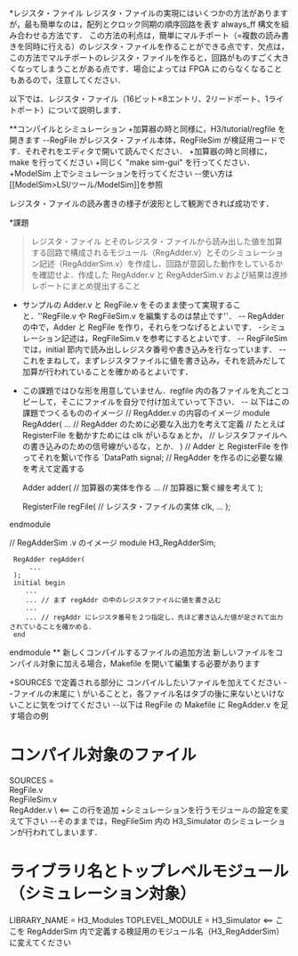 *レジスタ・ファイル
レジスタ・ファイルの実現にはいくつかの方法がありますが，最も簡単なのは，配列とクロック同期の順序回路を表す always_ff 構文を組み合わせる方法です．
この方法の利点は，簡単にマルチポート（=複数の読み書きを同時に行える）のレジスタ・ファイルを作ることができる点です．欠点は，この方法でマルチポートのレジスタ・ファイルを作ると，回路がものすごく大きくなってしまうことがある点です．場合によっては FPGA にのらなくなることもあるので，注意してください．

以下では、レジスタ・ファイル（16ビット×8エントリ、2リードポート、1ライトポート）について説明します．

**コンパイルとシミュレーション
+加算器の時と同様に，H3/tutorial/regfile を開きます
--RegFile がレジスタ・ファイル本体，RegFileSim が検証用コードです．それぞれをエディタで開いて読んでください．
+加算器の時と同様に，make を行ってください
+同じく "make sim-gui" を行ってください．
+ModelSim 上でシミュレーションを行ってください
--使い方は[[ModelSim>LSI/ツール/ModelSim]]を参照

レジスタ・ファイルの読み書きの様子が波形として観測できれば成功です．

*課題
> レジスタ・ファイル とそのレジスタ・ファイルから読み出した値を加算する回路で構成されるモジュール（RegAdder.v）とそのシミュレーション記述（RegAdderSim.v）を作成し、回路が意図した動作をしているかを確認せよ．作成した RegAdder.v と RegAdderSim.v および結果は進捗レポートにまとめ提出すること

- サンプルの Adder.v と RegFile.v をそのまま使って実現すること．''RegFile.v や RegFileSim.v を編集するのは禁止です''．
-- RegAdder の中で，Adder と RegFile を作り，それらをつなげるとよいです．
-シミュレーション記述は，RegFileSim.v を参考にするとよいです．
-- RegFileSim では，initial 節内で読み出しレジスタ番号や書き込みを行なっています．
-- これをまねして，まずレジスタファイルに値を書き込み，それを読みだして加算が行われていることを確かめるとよいです．
- この課題ではひな形を用意していません．regfile 内の各ファイルを丸ごとコピーして，そこにファイルを自分で付け加えていって下さい．
-- 以下はこの課題でつくるもののイメージ
 // RegAdder.v の内容のイメージ
 module RegAdder(
    ... // RegAdder のために必要な入出力を考えて定義
        // たとえば RegisterFile を動かすためには clk がいるなぁとか，
        // レジスタファイルへの書き込みのための信号線がいるな，とか．
 )
     // Adder と RegisterFile を作ってそれを繋いで作る
     `DataPath signal; // RegAdder を作るのに必要な線を考えて定義する
 
     Adder adder(  // 加算器の実体を作る
         ...  // 加算器に繋ぐ線を考えて
     );
 
     RegisterFile regFile(  // レジスタ・ファイルの実体
         clk,
         ... 
     );
 
 endmodule
 
 // RegAdderSim .v のイメージ
 module H3_RegAdderSim;
 
     RegAdder regAdder(
         ...
     );
     initial begin
        ...
        ... // まず regAddr の中のレジスタファイルに値を書き込む
        ...
        ... // regAddr にレジスタ番号を２つ指定し，先ほど書き込んだ値が足されて出力されていることを確かめる．
     end
 endmodule
** 新しくコンパイルするファイルの追加方法
新しいファイルをコンパイル対象に加える場合，Makefile を開いて編集する必要があります

+SOURCES で定義される部分に コンパイルしたいファイルを加えてください
--ファイルの末尾に \ がいることと，各ファイル名はタブの後に来ないといけないことに気をつけてください
--以下は RegFile の Makefile に RegAdder.v を足す場合の例
 # コンパイル対象のファイル
 SOURCES = \
 	RegFile.v \
 	RegFileSim.v \
	RegAdder.v \   <== この行を追加
+シミュレーションを行うモジュールの設定を変えて下さい
--そのままでは，RegFileSim 内の H3_Simulator のシミュレーションが行われてしまいます．
 # ライブラリ名とトップレベルモジュール（シミュレーション対象）
 LIBRARY_NAME    = H3_Modules
 TOPLEVEL_MODULE = H3_Simulator <== ここを RegAdderSim 内で定義する検証用のモジュール名（H3_RegAdderSim）に変えてください
